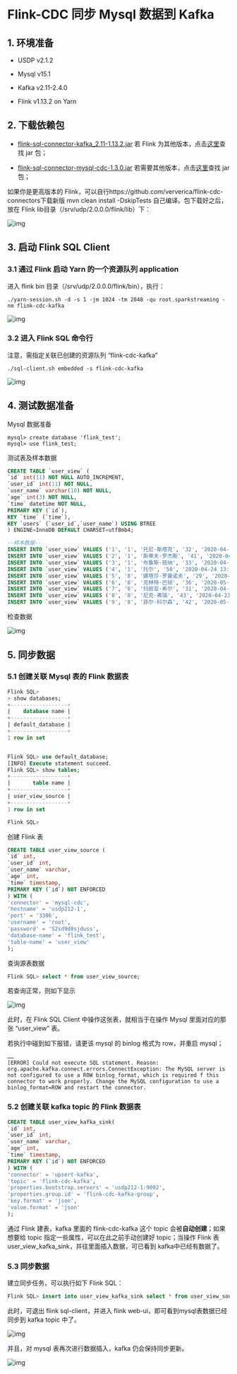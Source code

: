 # Flink-CDC 同步 Mysql 数据到 Kafka

## 1. 环境准备

- USDP  v2.1.2

- Mysql  v15.1

- Kafka  v2.11-2.4.0

- Flink  v1.13.2 on Yarn

## 2. 下载依赖包

- [flink-sql-connector-kafka_2.11-1.13.2.jar](https://repo.maven.apache.org/maven2/org/apache/flink/flink-sql-connector-kafka_2.11/1.13.2/flink-sql-connector-kafka_2.11-1.13.2.jar)  若 Flink 为其他版本，点击[这里](https://repo.maven.apache.org/maven2/org/apache/flink/flink-sql-connector-kafka_2.11/)查找 jar 包；

- [flink-sql-connector-mysql-cdc-1.3.0.jar](https://repo.maven.apache.org/maven2/com/alibaba/ververica/flink-sql-connector-mysql-cdc/1.3.0/flink-sql-connector-mysql-cdc-1.3.0.jar)  若需要其他版本，点击[这里](https://repo.maven.apache.org/maven2/com/alibaba/ververica/flink-sql-connector-mysql-cdc/)查找 jar 包；

如果你是更高版本的 Flink，可以自行https://github.com/ververica/flink-cdc-connectors下载新版 mvn clean install -DskipTests 自己编译。包下载好之后，放在 Flink lib目录（/srv/udp/2.0.0.0/flink/lib）下：

![img](../../images/2.1.x/developer/flink/flink_cdc_mtk/flink-lib.png)

## 3. 启动 Flink SQL Client

### 3.1 通过 Flink 启动 Yarn 的一个资源队列 application 

进入 flink bin 目录（/srv/udp/2.0.0.0/flink/bin），执行：

```shell
./yarn-session.sh -d -s 1 -jm 1024 -tm 2048 -qu root.sparkstreaming -nm flink-cdc-kafka
```

![img](../../images/2.1.x/developer/flink/flink_cdc_mtk/yarn-applications.png)

### 3.2 进入 Flink SQL 命令行

注意，需指定关联已创建的资源队列 “flink-cdc-kafka”

```shell
./sql-client.sh embedded -s flink-cdc-kafka
```

![img](../../images/2.1.x/developer/flink/flink_cdc_mtk/flink-sql-client.png)

## 4. 测试数据准备

Mysql 数据准备

```shell
mysql> create database 'flink_test';
mysql> use flink_test;
```

测试表及样本数据

```sql
CREATE TABLE `user_view` (
`id` int(11) NOT NULL AUTO_INCREMENT,
`user_id` int(11) NOT NULL,
`user_name` varchar(10) NOT NULL,
`age` int(3) NOT NULL,
`time` datetime NOT NULL,
PRIMARY KEY (`id`),
KEY `time` (`time`),
KEY `users` (`user_id`,`user_name`) USING BTREE
) ENGINE=InnoDB DEFAULT CHARSET=utf8mb4;

--样本数据--
INSERT INTO `user_view` VALUES ('1', '1', '托尼·斯塔克', '32', '2020-04-24 13:14:00');
INSERT INTO `user_view` VALUES ('2', '1', '斯蒂夫·罗杰斯', '41', '2020-04-24 13:14:00');
INSERT INTO `user_view` VALUES ('3', '1', '布鲁斯·班纳', '33', '2020-04-24 13:14:00');
INSERT INTO `user_view` VALUES ('4', '1', '托尔', '50', '2020-04-24 13:14:00');
INSERT INTO `user_view` VALUES ('5', '8', '娜塔莎·罗曼诺夫', '29', '2020-05-14 13:14:00');
INSERT INTO `user_view` VALUES ('6', '8', '克林特·巴顿', '36', '2020-05-13 13:14:00');
INSERT INTO `user_view` VALUES ('7', '8', '玛丽亚·希尔', '31', '2020-04-24 13:14:00');
INSERT INTO `user_view` VALUES ('8', '8', '尼克·弗瑞', '43', '2020-04-23 13:14:00');
INSERT INTO `user_view` VALUES ('9', '8', '菲尔·科尔森', '42', '2020-05-13 13:14:00');
```

检查数据

![img](../../images/2.1.x/developer/flink/flink_cdc_mtk/mysql-table-select.png)

## 5. 同步数据

### 5.1 创建关联 Mysql 表的 Flink 数据表

```sql
Flink SQL>
> show databases;
+------------------+
|    database name |
+------------------+
| default_database |
+------------------+
1 row in set


Flink SQL> use default_database;
[INFO] Execute statement succeed.
Flink SQL> show tables;
+------------------+
|       table name |
+------------------+
| user_view_source |
+------------------+
1 row in set

Flink SQL>
```

创建 Flink 表

```sql
CREATE TABLE user_view_source (
`id` int,
`user_id` int,
`user_name` varchar,
`age` int,
`time` timestamp,
PRIMARY KEY (`id`) NOT ENFORCED
) WITH (
'connector' = 'mysql-cdc',
'hostname' = 'usdp212-1',
'port' = '3306',
'username' = 'root',
'password' = 'S2sd9d8sjduss',
'database-name' = 'flink_test',
'table-name' = 'user_view'
);
```

查询源表数据

```sql
Flink SQL> select * from user_view_source;
```

若查询正常，则如下显示

![img](../../images/2.1.x/developer/flink/flink_cdc_mtk/flink-sql-select.png)

此时，在 Flink SQL Client 中操作这张表，就相当于在操作 Mysql 里面对应的那张 “user_view” 表。

若执行中碰到如下报错，请更该 mysql 的 binlog 格式为 row，并重启 mysql；

```shell
……
[ERROR] Could not execute SQL statement. Reason:
org.apache.kafka.connect.errors.ConnectException: The MySQL server is not configured to use a ROW binlog_format, which is required f this connector to work properly. Change the MySQL configuration to use a binlog_format=ROW and restart the connector.
```

### 5.2 创建关联 kafka topic 的 Flink 数据表

```sql
CREATE TABLE user_view_kafka_sink(
`id` int,
`user_id` int,
`user_name` varchar,
`age` int,
`time` timestamp,
PRIMARY KEY (`id`) NOT ENFORCED
) WITH (
'connector' = 'upsert-kafka',
'topic' = 'flink-cdc-kafka',
'properties.bootstrap.servers' = 'usdp212-1:9092',
'properties.group.id' = 'flink-cdc-kafka-group',
'key.format' = 'json',
'value.format' = 'json'
);
```

通过 Flink 建表，kafka 里面的 flink-cdc-kafka 这个 topic 会被**自动创建**；如果想要给 topic 指定一些属性，可以在此之前手动创建好 topic；当操作 Flink 表 user_view_kafka_sink，并往里面插入数据，可已看到 kafka中已经有数据了。

### 5.3 同步数据

建立同步任务，可以执行如下 Flink SQL：

```sql
Flink SQL> insert into user_view_kafka_sink select * from user_view_source;
```

此时，可退出 flink sql-client，并进入 flink web-ui，即可看到mysql表数据已经同步到 kafka topic 中了。

![img](../../images/2.1.x/developer/flink/flink_cdc_mtk/flink-webui-yarn-tracking-url.png)

并且，对 mysql 表再次进行数据插入，kafka 仍会保持同步更新。

![img](../../images/2.1.x/developer/flink/flink_cdc_mtk/kafka-console-consumer.png)

